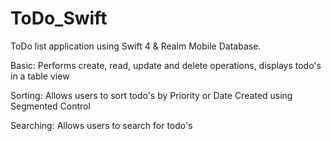 # ToDo_Swift

ToDo list application using Swift 4 & Realm Mobile Database. 

Basic: Performs create, read, update and delete operations, displays todo's in a table view

Sorting: Allows users to sort todo's by Priority or Date Created using Segmented Control

Searching: Allows users to search for todo's
